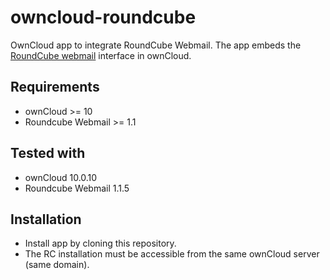 # owncloud-roundcube
OwnCloud app to integrate RoundCube Webmail. The app embeds the [RoundCube webmail](https://roundcube.net/ "RoundCube's homepage") interface in ownCloud.

## Requirements
- ownCloud >= 10
- Roundcube Webmail >= 1.1

## Tested with
- ownCloud 10.0.10
- Roundcube Webmail 1.1.5

## Installation
- Install app by cloning this repository.
- The RC installation must be accessible from the same ownCloud server (same domain).
